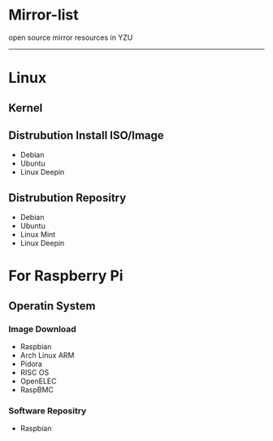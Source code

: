 Mirror-list
===========

open source mirror resources in YZU

---------

# Linux

## Kernel

## Distrubution Install ISO/Image
 - Debian
 - Ubuntu
 - Linux Deepin

## Distrubution Repositry
 - Debian
 - Ubuntu
 - Linux Mint
 - Linux Deepin

# For Raspberry Pi

## Operatin System

### Image Download
 - Raspbian
 - Arch Linux ARM
 - Pidora
 - RISC OS
 - OpenELEC
 - RaspBMC

### Software Repositry
 - Raspbian
